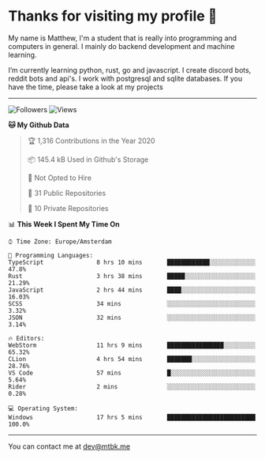 # Thanks for visiting my profile 👋
My name is Matthew, I'm a student that is really into programming and computers in general. I mainly do backend development and machine learning.

I’m currently learning python, rust, go and javascript. I create discord bots, reddit bots and api's. I work with postgresql and sqlite databases. If you have the time, please take a look at my projects


---
![Followers](https://img.shields.io/github/followers/DankDumpster?style=social)
![Views](https://komarev.com/ghpvc/?username=DankDumpster&style=flat-square&color=green)
<!--START_SECTION:waka-->
**🐱 My Github Data** 

> 🏆 1,316 Contributions in the Year 2020
 > 
> 📦 145.4 kB Used in Github's Storage 
 > 
> 🚫 Not Opted to Hire
 > 
> 📜 31 Public Repositories 
 > 
> 🔑 10 Private Repositories  
 > 
📊 **This Week I Spent My Time On** 

```text
⌚︎ Time Zone: Europe/Amsterdam

💬 Programming Languages: 
TypeScript               8 hrs 10 mins       ████████████░░░░░░░░░░░░░   47.8% 
Rust                     3 hrs 38 mins       █████░░░░░░░░░░░░░░░░░░░░   21.29% 
JavaScript               2 hrs 44 mins       ████░░░░░░░░░░░░░░░░░░░░░   16.03% 
SCSS                     34 mins             ░░░░░░░░░░░░░░░░░░░░░░░░░   3.32% 
JSON                     32 mins             ░░░░░░░░░░░░░░░░░░░░░░░░░   3.14%

🔥 Editors: 
WebStorm                 11 hrs 9 mins       ████████████████░░░░░░░░░   65.32% 
CLion                    4 hrs 54 mins       ███████░░░░░░░░░░░░░░░░░░   28.76% 
VS Code                  57 mins             █░░░░░░░░░░░░░░░░░░░░░░░░   5.64% 
Rider                    2 mins              ░░░░░░░░░░░░░░░░░░░░░░░░░   0.28%

💻 Operating System: 
Windows                  17 hrs 5 mins       █████████████████████████   100.0%

```


<!--END_SECTION:waka-->
-------

You can contact me at dev@mtbk.me
